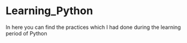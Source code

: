 # Learning_Python
In here you can find the practices which I had done during the learning period of Python
